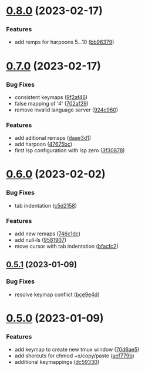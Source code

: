 # [0.8.0](https://github.com/sacklippe/nvim/compare/v0.7.0...v0.8.0) (2023-02-17)


### Features

* add remps for harpoons 5...10 ([bb96379](https://github.com/sacklippe/nvim/commit/bb963799b3e2f8e0d9f737b64052adf068100600))



# [0.7.0](https://github.com/sacklippe/nvim/compare/v0.6.0...v0.7.0) (2023-02-17)


### Bug Fixes

* consistent keymaps ([9f2af46](https://github.com/sacklippe/nvim/commit/9f2af46d01e10a891b18fa1ff585f0157784d0e8))
* false mapping of '<leader>4' ([702af29](https://github.com/sacklippe/nvim/commit/702af29f9398af3f42c44500fc7ad32dec3592b1))
* remove invalid language server ([924c960](https://github.com/sacklippe/nvim/commit/924c960159cb7a5f16e1676d929d0885020c80a2))


### Features

* add aditional remaps ([daae3d1](https://github.com/sacklippe/nvim/commit/daae3d103db6c6a2fcfc560667e335e62bf24601))
* add harpoon ([47675bc](https://github.com/sacklippe/nvim/commit/47675bc0ba241f532d2014dc8198de544eb9bca1))
* first lsp configuration with lsp zero ([3f30878](https://github.com/sacklippe/nvim/commit/3f3087876fa977407f3ee71b2e3e727f1718df9a))



# [0.6.0](https://github.com/sacklippe/nvim/compare/v0.5.1...v0.6.0) (2023-02-02)


### Bug Fixes

* tab indentation ([c5d2158](https://github.com/sacklippe/nvim/commit/c5d21587f6a1ef7de4a559ed09c0457183043823))


### Features

* add new remaps ([746c1dc](https://github.com/sacklippe/nvim/commit/746c1dcc797572e24d7ad2b8d6998ffa80e62e79))
* add null-ls ([9581907](https://github.com/sacklippe/nvim/commit/9581907ee906623bd09396163e174cee233f4b43))
* move cursor with tab indentation ([bfacfc2](https://github.com/sacklippe/nvim/commit/bfacfc2a257d07d7fbb5588c5c4bd5dc1cf55187))



## [0.5.1](https://github.com/sacklippe/nvim/compare/v0.5.0...v0.5.1) (2023-01-09)


### Bug Fixes

* resolve keymap conflict ([bce9e4d](https://github.com/sacklippe/nvim/commit/bce9e4d4a2a8467092bead217a55dbff689e90b4))



# [0.5.0](https://github.com/sacklippe/nvim/compare/v0.2.0...v0.5.0) (2023-01-09)


### Features

* add keymap to create new tmux window ([70d6ae5](https://github.com/sacklippe/nvim/commit/70d6ae51b767a9d566a322c3d75e216a62b6ec8c))
* add shorcuts for chmod +x/copy/paste ([aef779b](https://github.com/sacklippe/nvim/commit/aef779bb1ddcc790a7ad9d09404706b0caf67905))
* additional keymappings ([dc59330](https://github.com/sacklippe/nvim/commit/dc593300de21651f5d0e5638d62b8f245a70a6bf))



